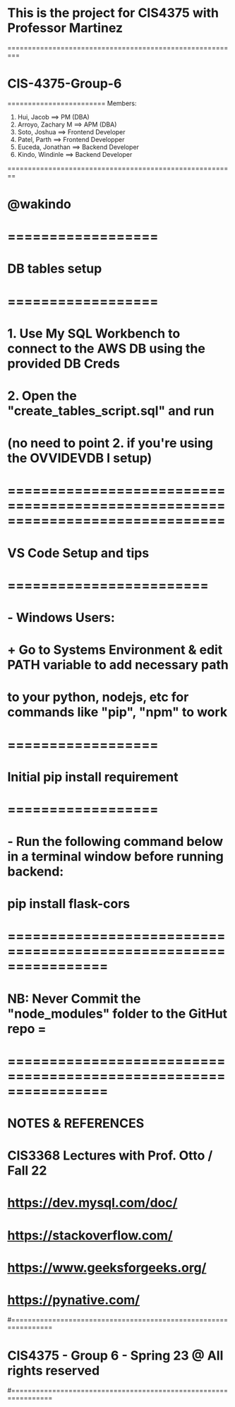 # This is the project for CIS4375 with Professor Martinez
=========================================================
# CIS-4375-Group-6     #
========================
Members:
1) Hui, Jacob ==> PM (DBA)		
2) Arroyo, Zachary M  ==> APM (DBA)
3) Soto, Joshua ==> Frontend Developer
4) Patel, Parth ==> Frontend Developper
5) Euceda, Jonathan ==> Backend Developer
6) Kindo, Windinle ==> Backend Developer

========================================================
# @wakindo
# ==================
# DB tables setup  #
# ==================
#   1. Use My SQL Workbench to connect to the AWS DB using the provided DB Creds
#   2. Open the "create_tables_script.sql" and run 
#   (no need to point 2. if you're using the OVVIDEVDB I setup)
# ==============================================================================
# VS Code Setup and tips #
# ========================
# - Windows Users:
#       + Go to Systems Environment & edit PATH variable to add necessary path
#            to your python, nodejs, etc for commands like "pip", "npm" to work
#
# ==================
# Initial pip install requirement #
# ==================
# - Run the following command below in a terminal window before running backend:  
#                pip install flask-cors
#
# ================================================================
# NB: Never Commit the "node_modules" folder to the GitHut repo  =
# ================================================================



# ####################################################################
#                    NOTES & REFERENCES                            #
# ####################################################################
# CIS3368 Lectures with Prof. Otto / Fall 22
# https://dev.mysql.com/doc/
# https://stackoverflow.com/
# https://www.geeksforgeeks.org/
# https://pynative.com/
#================================================================
#       CIS4375 - Group 6 - Spring 23 @ All rights reserved     #
#================================================================